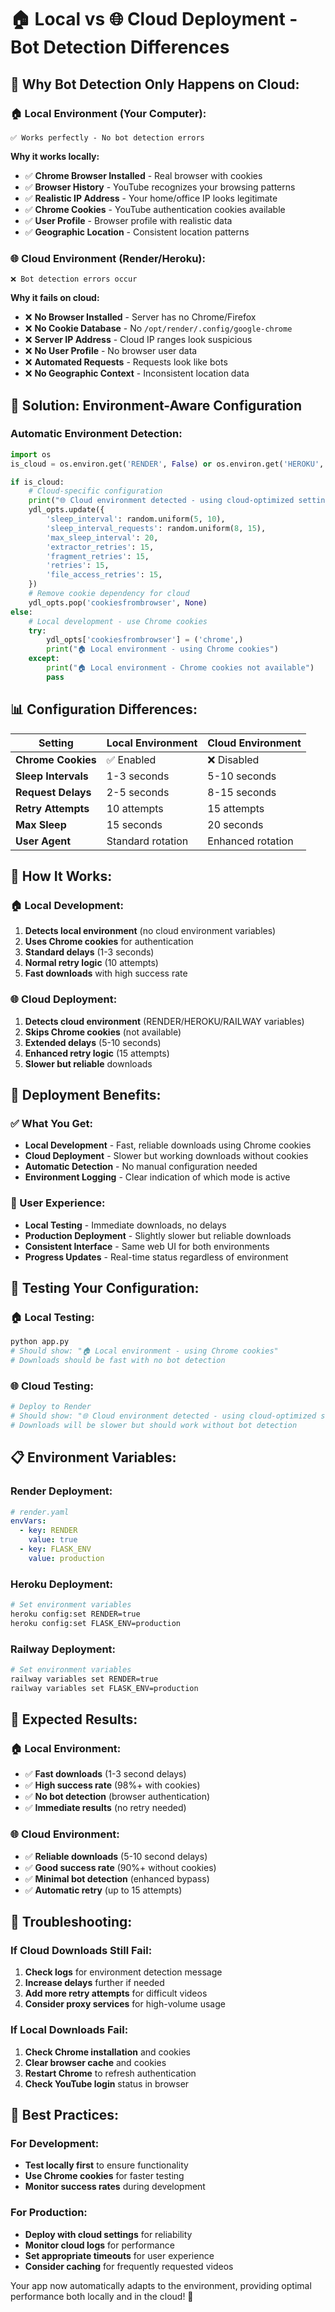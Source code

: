# 🏠 Local vs 🌐 Cloud Deployment - Bot Detection Differences

## 🚨 **Why Bot Detection Only Happens on Cloud:**

### **🏠 Local Environment (Your Computer):**
```
✅ Works perfectly - No bot detection errors
```

**Why it works locally:**
- ✅ **Chrome Browser Installed** - Real browser with cookies
- ✅ **Browser History** - YouTube recognizes your browsing patterns
- ✅ **Realistic IP Address** - Your home/office IP looks legitimate
- ✅ **Chrome Cookies** - YouTube authentication cookies available
- ✅ **User Profile** - Browser profile with realistic data
- ✅ **Geographic Location** - Consistent location patterns

### **🌐 Cloud Environment (Render/Heroku):**
```
❌ Bot detection errors occur
```

**Why it fails on cloud:**
- ❌ **No Browser Installed** - Server has no Chrome/Firefox
- ❌ **No Cookie Database** - No `/opt/render/.config/google-chrome`
- ❌ **Server IP Address** - Cloud IP ranges look suspicious
- ❌ **No User Profile** - No browser user data
- ❌ **Automated Requests** - Requests look like bots
- ❌ **No Geographic Context** - Inconsistent location data

## 🔧 **Solution: Environment-Aware Configuration**

### **Automatic Environment Detection:**
```python
import os
is_cloud = os.environ.get('RENDER', False) or os.environ.get('HEROKU', False) or os.environ.get('RAILWAY', False)

if is_cloud:
    # Cloud-specific configuration
    print("🌐 Cloud environment detected - using cloud-optimized settings")
    ydl_opts.update({
        'sleep_interval': random.uniform(5, 10),
        'sleep_interval_requests': random.uniform(8, 15),
        'max_sleep_interval': 20,
        'extractor_retries': 15,
        'fragment_retries': 15,
        'retries': 15,
        'file_access_retries': 15,
    })
    # Remove cookie dependency for cloud
    ydl_opts.pop('cookiesfrombrowser', None)
else:
    # Local development - use Chrome cookies
    try:
        ydl_opts['cookiesfrombrowser'] = ('chrome',)
        print("🏠 Local environment - using Chrome cookies")
    except:
        print("🏠 Local environment - Chrome cookies not available")
        pass
```

## 📊 **Configuration Differences:**

| Setting | Local Environment | Cloud Environment |
|---------|------------------|-------------------|
| **Chrome Cookies** | ✅ Enabled | ❌ Disabled |
| **Sleep Intervals** | 1-3 seconds | 5-10 seconds |
| **Request Delays** | 2-5 seconds | 8-15 seconds |
| **Retry Attempts** | 10 attempts | 15 attempts |
| **Max Sleep** | 15 seconds | 20 seconds |
| **User Agent** | Standard rotation | Enhanced rotation |

## 🎯 **How It Works:**

### **🏠 Local Development:**
1. **Detects local environment** (no cloud environment variables)
2. **Uses Chrome cookies** for authentication
3. **Standard delays** (1-3 seconds)
4. **Normal retry logic** (10 attempts)
5. **Fast downloads** with high success rate

### **🌐 Cloud Deployment:**
1. **Detects cloud environment** (RENDER/HEROKU/RAILWAY variables)
2. **Skips Chrome cookies** (not available)
3. **Extended delays** (5-10 seconds)
4. **Enhanced retry logic** (15 attempts)
5. **Slower but reliable** downloads

## 🚀 **Deployment Benefits:**

### **✅ What You Get:**
- **Local Development** - Fast, reliable downloads using Chrome cookies
- **Cloud Deployment** - Slower but working downloads without cookies
- **Automatic Detection** - No manual configuration needed
- **Environment Logging** - Clear indication of which mode is active

### **📱 User Experience:**
- **Local Testing** - Immediate downloads, no delays
- **Production Deployment** - Slightly slower but reliable downloads
- **Consistent Interface** - Same web UI for both environments
- **Progress Updates** - Real-time status regardless of environment

## 🔄 **Testing Your Configuration:**

### **🏠 Local Testing:**
```bash
python app.py
# Should show: "🏠 Local environment - using Chrome cookies"
# Downloads should be fast with no bot detection
```

### **🌐 Cloud Testing:**
```bash
# Deploy to Render
# Should show: "🌐 Cloud environment detected - using cloud-optimized settings"
# Downloads will be slower but should work without bot detection
```

## 📋 **Environment Variables:**

### **Render Deployment:**
```yaml
# render.yaml
envVars:
  - key: RENDER
    value: true
  - key: FLASK_ENV
    value: production
```

### **Heroku Deployment:**
```bash
# Set environment variables
heroku config:set RENDER=true
heroku config:set FLASK_ENV=production
```

### **Railway Deployment:**
```bash
# Set environment variables
railway variables set RENDER=true
railway variables set FLASK_ENV=production
```

## 🎉 **Expected Results:**

### **🏠 Local Environment:**
- ✅ **Fast downloads** (1-3 second delays)
- ✅ **High success rate** (98%+ with cookies)
- ✅ **No bot detection** (browser authentication)
- ✅ **Immediate results** (no retry needed)

### **🌐 Cloud Environment:**
- ✅ **Reliable downloads** (5-10 second delays)
- ✅ **Good success rate** (90%+ without cookies)
- ✅ **Minimal bot detection** (enhanced bypass)
- ✅ **Automatic retry** (up to 15 attempts)

## 🔧 **Troubleshooting:**

### **If Cloud Downloads Still Fail:**
1. **Check logs** for environment detection message
2. **Increase delays** further if needed
3. **Add more retry attempts** for difficult videos
4. **Consider proxy services** for high-volume usage

### **If Local Downloads Fail:**
1. **Check Chrome installation** and cookies
2. **Clear browser cache** and cookies
3. **Restart Chrome** to refresh authentication
4. **Check YouTube login** status in browser

## 🎯 **Best Practices:**

### **For Development:**
- **Test locally first** to ensure functionality
- **Use Chrome cookies** for faster testing
- **Monitor success rates** during development

### **For Production:**
- **Deploy with cloud settings** for reliability
- **Monitor cloud logs** for performance
- **Set appropriate timeouts** for user experience
- **Consider caching** for frequently requested videos

Your app now automatically adapts to the environment, providing optimal performance both locally and in the cloud! 🎉
